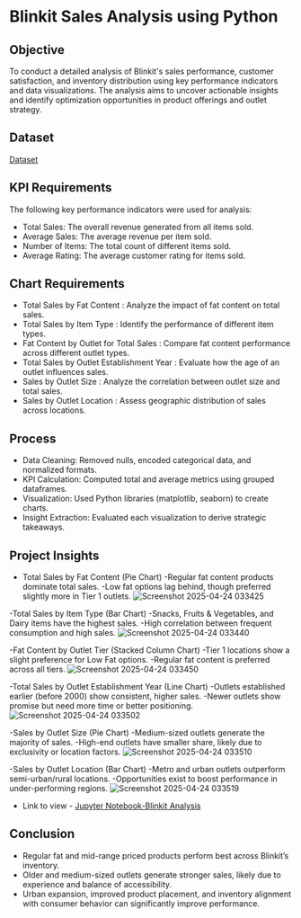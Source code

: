 # Blinkit Sales Analysis using Python

## Objective
To conduct a detailed analysis of Blinkit's sales performance, customer satisfaction, and inventory distribution using key performance indicators and data visualizations. The analysis aims to uncover actionable insights and identify optimization opportunities in product offerings and outlet strategy.

## Dataset
<a href="">Dataset</a>

## KPI Requirements
The following key performance indicators were used for analysis:
- Total Sales: The overall revenue generated from all items sold.
- Average Sales: The average revenue per item sold.
- Number of Items: The total count of different items sold.
- Average Rating: The average customer rating for items sold.

## Chart Requirements
- Total Sales by Fat Content : Analyze the impact of fat content on total sales.
- Total Sales by Item Type : Identify the performance of different item types.
- Fat Content by Outlet for Total Sales : Compare fat content performance across different outlet types.
- Total Sales by Outlet Establishment Year : Evaluate how the age of an outlet influences sales.
- Sales by Outlet Size : Analyze the correlation between outlet size and total sales.
- Sales by Outlet Location : Assess geographic distribution of sales across locations.

## Process
- Data Cleaning: Removed nulls, encoded categorical data, and normalized formats.
- KPI Calculation: Computed total and average metrics using grouped dataframes.
- Visualization: Used Python libraries (matplotlib, seaborn) to create charts.
- Insight Extraction: Evaluated each visualization to derive strategic takeaways.

## Project Insights
- Total Sales by Fat Content (Pie Chart)
 -Regular fat content products dominate total sales.
 -Low fat options lag behind, though preferred slightly more in Tier 1 outlets.
 ![Screenshot 2025-04-24 033425](https://github.com/user-attachments/assets/36144a5b-d76c-4842-b8d8-4d7f020d1af3)



-Total Sales by Item Type (Bar Chart)
 -Snacks, Fruits & Vegetables, and Dairy items have the highest sales.
 -High correlation between frequent consumption and high sales.
 ![Screenshot 2025-04-24 033440](https://github.com/user-attachments/assets/d6e54ae5-bd8f-4a9f-a206-b4a0fadce524)


-Fat Content by Outlet Tier (Stacked Column Chart)
 -Tier 1 locations show a slight preference for Low Fat options.
 -Regular fat content is preferred across all tiers.
 ![Screenshot 2025-04-24 033450](https://github.com/user-attachments/assets/d03e8c67-78fd-47be-9026-ec118fbfe713)


-Total Sales by Outlet Establishment Year (Line Chart)
 -Outlets established earlier (before 2000) show consistent, higher sales.
 -Newer outlets show promise but need more time or better positioning.
 ![Screenshot 2025-04-24 033502](https://github.com/user-attachments/assets/e2203f64-5602-4d0a-922e-b016642fe9bb)


-Sales by Outlet Size (Pie Chart)
 -Medium-sized outlets generate the majority of sales.
 -High-end outlets have smaller share, likely due to exclusivity or location factors.
 ![Screenshot 2025-04-24 033510](https://github.com/user-attachments/assets/eea21147-06c1-4b22-904f-8944853f3e83)

 
-Sales by Outlet Location (Bar Chart)
 -Metro and urban outlets outperform semi-urban/rural locations.
 -Opportunities exist to boost performance in under-performing regions.
 ![Screenshot 2025-04-24 033519](https://github.com/user-attachments/assets/30c401a6-4556-4995-8180-6a7c896b936f)


- Link to view - <a href="">Jupyter Notebook-Blinkit Analysis</a>

## Conclusion
- Regular fat and mid-range priced products perform best across Blinkit’s inventory.
- Older and medium-sized outlets generate stronger sales, likely due to experience and balance of accessibility.
- Urban expansion, improved product placement, and inventory alignment with consumer behavior can significantly improve performance.
